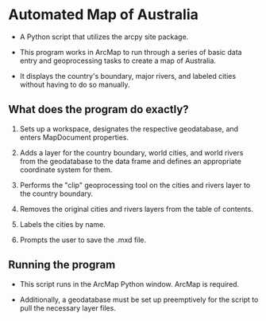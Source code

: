 # Automated Map of Australia

* A Python script that utilizes the arcpy site package. 

* This program works in ArcMap to run through a series of basic data entry and geoprocessing tasks to create a map of Australia. 

* It displays the country's boundary, major rivers, and labeled cities without having to do so manually.



## What does the program do exactly?

1) Sets up a workspace, designates the respective geodatabase, and enters MapDocument properties.

2) Adds a layer for the country boundary, world cities, and world rivers from the geodatabase to the data frame and defines an appropriate coordinate system for them.

3) Performs the "clip" geoprocessing tool on the cities and rivers layer to the country boundary.

4) Removes the original cities and rivers layers from the table of contents.

5) Labels the cities by name.

6) Prompts the user to save the .mxd file.



## Running the program

* This script runs in the ArcMap Python window. ArcMap is required.

* Additionally, a geodatabase must be set up preemptively for the script to pull the necessary layer files.

